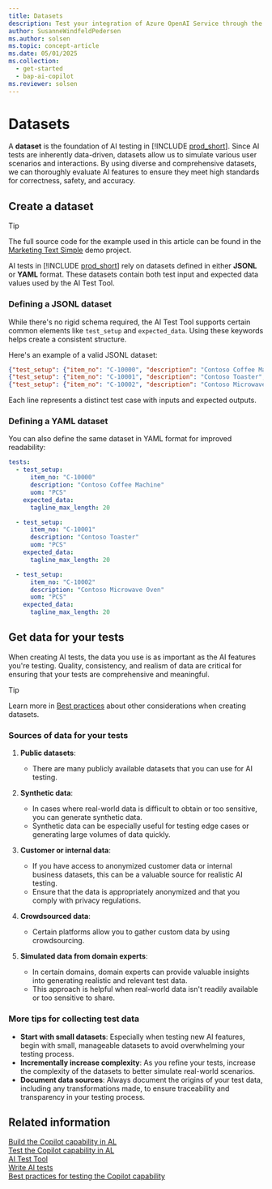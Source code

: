 ```yaml
---
title: Datasets
description: Test your integration of Azure OpenAI Service through the AI module of Business Central.
author: SusanneWindfeldPedersen
ms.author: solsen
ms.topic: concept-article
ms.date: 05/01/2025
ms.collection:
  - get-started
  - bap-ai-copilot
ms.reviewer: solsen
---
```


# Datasets

A **dataset** is the foundation of AI testing in [!INCLUDE [prod_short](includes/prod_short.md)]. Since AI tests are inherently data-driven, datasets allow us to simulate various user scenarios and interactions. By using diverse and comprehensive datasets, we can thoroughly evaluate AI features to ensure they meet high standards for correctness, safety, and accuracy.

## Create a dataset

> [!TIP]
> The full source code for the example used in this article can be found in the [Marketing Text Simple](#) demo project.

AI tests in [!INCLUDE [prod_short](includes/prod_short.md)] rely on datasets defined in either **JSONL** or **YAML** format. These datasets contain both test input and expected data values used by the AI Test Tool.

### Defining a JSONL dataset

While there's no rigid schema required, the AI Test Tool supports certain common elements like `test_setup` and `expected_data`. Using these keywords helps create a consistent structure.

Here's an example of a valid JSONL dataset:

```json
{"test_setup": {"item_no": "C-10000", "description": "Contoso Coffee Machine", "uom": "PCS"}, "expected_data": {"tagline_max_length": 20}}
{"test_setup": {"item_no": "C-10001", "description": "Contoso Toaster", "uom": "PCS"}, "expected_data": {"tagline_max_length": 20}}
{"test_setup": {"item_no": "C-10002", "description": "Contoso Microwave Oven", "uom": "PCS"}, "expected_data": {"tagline_max_length": 20}}
```

Each line represents a distinct test case with inputs and expected outputs.

### Defining a YAML dataset

You can also define the same dataset in YAML format for improved readability:

```yaml
tests:
  - test_setup:
      item_no: "C-10000"
      description: "Contoso Coffee Machine"
      uom: "PCS"
    expected_data:
      tagline_max_length: 20

  - test_setup:
      item_no: "C-10001"
      description: "Contoso Toaster"
      uom: "PCS"
    expected_data:
      tagline_max_length: 20

  - test_setup:
      item_no: "C-10002"
      description: "Contoso Microwave Oven"
      uom: "PCS"
    expected_data:
      tagline_max_length: 20
```

## Get data for your tests

When creating AI tests, the data you use is as important as the AI features you're testing. Quality, consistency, and realism of data are critical for ensuring that your tests are comprehensive and meaningful.

> [!TIP]
> Learn more in [Best practices](ai-test-copilot-bestpractices.md) about other considerations when creating datasets.

### Sources of data for your tests

1. **Public datasets**:
   - There are many publicly available datasets that you can use for AI testing.

2. **Synthetic data**:
   - In cases where real-world data is difficult to obtain or too sensitive, you can generate synthetic data. 
   - Synthetic data can be especially useful for testing edge cases or generating large volumes of data quickly.

3. **Customer or internal data**:
   - If you have access to anonymized customer data or internal business datasets, this can be a valuable source for realistic AI testing.
   - Ensure that the data is appropriately anonymized and that you comply with privacy regulations.

4. **Crowdsourced data**:
   - Certain platforms allow you to gather custom data by using crowdsourcing. 

5. **Simulated data from domain experts**:
   - In certain domains, domain experts can provide valuable insights into generating realistic and relevant test data.
   - This approach is helpful when real-world data isn't readily available or too sensitive to share.

### More tips for collecting test data

- **Start with small datasets**: Especially when testing new AI features, begin with small, manageable datasets to avoid overwhelming your testing process.
- **Incrementally increase complexity**: As you refine your tests, increase the complexity of the datasets to better simulate real-world scenarios.
- **Document data sources**: Always document the origins of your test data, including any transformations made, to ensure traceability and transparency in your testing process.

## Related information

[Build the Copilot capability in AL](ai-build-copilot-in-al.md)  
[Test the Copilot capability in AL](ai-test-copilot.md)  
[AI Test Tool](ai-test-copilot-testtool.md)  
[Write AI tests](ai-test-copilot-ai-tests.md)  
[Best practices for testing the Copilot capability](ai-test-copilot-bestpractices.md)  
